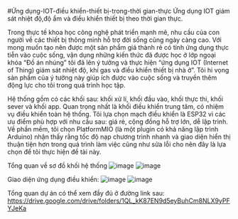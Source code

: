 #Ứng dụng-IOT-điều khiển-thiết bị-trong-thời gian-thực
Ứng dụng IOT giám sát nhiệt độ,độ ẩm và điều khiển thiết bị theo thời gian thực.

Trong thực tế khoa học công nghệ phát triển mạnh mẽ, nhu cầu của con người về các thiết bị thông minh hỗ trợ đời sống cũng ngày càng cao. Với mong muốn tạo nên được một sản phẩm giá thành rẻ có tính ứng dụng thực tiễn vào cuộc sống, vận dụng những kiến thức đã được học ở lớp ngoại khóa “Đồ án nhúng” tôi đã lên ý tưởng và thực hiện “ứng dụng IOT (Internet of Thing) giám sát nhiệt độ, khí gas và điều khiển thiết bị nhà ở”. Tôi hi vọng sản phẩm của ý tưởng này giúp ích được vào cuộc sống và truyền thêm động lực cho tôi trong quá trình học tập. 

Hệ thống gồm có các khối sau: khối xử lí, khối đầu vào, khối thực thi, khối sever và khối app. Quan trọng nhất là khối điều khiển trung tâm, có nhiệm vụ điều khiển toàn hệ thống.
Tôi lựa chọn mạch điều khiển là ESP32 vì các ưu điểm phù hợp với nhu cầu sau: giá rẻ, cộng đồng hỗ trợ lớn, dễ lập trình. 
Về phần mềm, tôi chọn PlatformMIO (là một plugin có khả năng lập trình Arduino) nhận thấy rằng tốc độ nạp chương trình nhanh 
và giao diện hiển thị thuận tiện hơn trong quá trình làm việc cũng như sửa lỗi cho nên đây là lựa chọn để tôi thực hiện đề tài này.

Tổng quan về sơ đồ khối hệ thống
![image](https://github.com/user-attachments/assets/451dcbfe-46cc-4930-835d-e684eb059fdc)
![image](https://github.com/user-attachments/assets/c4166df1-c821-4a1e-98a7-072a41ff9d50)

Giao diện ứng dụng điều khiển:
![image](https://github.com/user-attachments/assets/07b649ea-2e7e-47ac-aa97-f363bcf7e597)
![image](https://github.com/user-attachments/assets/7280a2aa-59f6-4226-af67-5c60366dd2f6)

Tổng quan dự án có thể xem đầy đủ ở đường link sau: https://drive.google.com/drive/folders/1QL_kK87EN9d5eyBuhCm8NLX9yPFYJeKa
